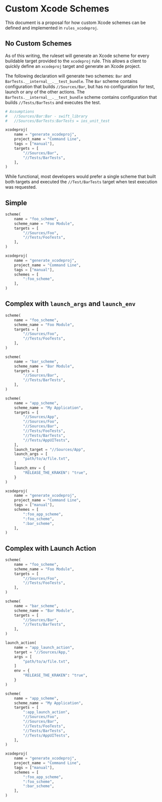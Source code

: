 # Custom Xcode Schemes

This document is a proposal for how custom Xcode schemes can be defined and implemented in
`rules_xcodeproj`.

## No Custom Schemes

As of this writing, the ruleset will generate an Xcode scheme for every buildable target provided to
the `xcodeproj` rule. This allows a client to quickly define an `xcodeproj` target and generate an
Xcode project.

The following declaration will generate two schemes: `Bar` and
`BarTests.__internal__.__test_bundle`. The `Bar` scheme contains configuration that builds
`//Sources/Bar`, but has no configuration for test, launch or any of the other actions. The
`BarTests.__internal__.__test_bundle` scheme contains configuration that builds `//Tests/BarTests`
and executes the test.

```python
# Assumptions
#   //Sources/Bar:Bar - swift_library
#   //Sources/BarTests:BarTests = ios_unit_test

xcodeproj(
    name = "generate_xcodeproj",
    project_name = "Command Line",
    tags = ["manual"],
    targets = [
        "//Sources/Bar",
        "//Tests/BarTests",
    ],
)
```

While functional, most developers would prefer a single scheme that built both targets and executed
the `//Test/BarTests` target when test execution was requested.

## Simple

```python
scheme(
    name = "foo_scheme",
    scheme_name = "Foo Module",
    targets = [
        "//Sources/Foo",
        "//Tests/FooTests",
    ],
)

xcodeproj(
    name = "generate_xcodeproj",
    project_name = "Command Line",
    tags = ["manual"],
    schemes = [
        ":foo_scheme",
    ],
)
```

## Complex with `launch_args` and `launch_env`

```python
scheme(
    name = "foo_scheme",
    scheme_name = "Foo Module",
    targets = [
        "//Sources/Foo",
        "//Tests/FooTests",
    ],
)

scheme(
    name = "bar_scheme",
    scheme_name = "Bar Module",
    targets = [
        "//Sources/Bar",
        "//Tests/BarTests",
    ],
)

scheme(
    name = "app_scheme",
    scheme_name = "My Application",
    targets = [
        "//Sources/App",
        "//Sources/Foo",
        "//Sources/Bar",
        "//Tests/FooTests",
        "//Tests/BarTests",
        "//Tests/AppUITests",
    ],
    launch_target = "//Sources/App",
    launch_args = [
        "path/to/a/file.txt",
    ]
    launch_env = {
        "RELEASE_THE_KRAKEN": "true",
    }
)

xcodeproj(
    name = "generate_xcodeproj",
    project_name = "Command Line",
    tags = ["manual"],
    schemes = [
        ":foo_app_scheme",
        ":foo_scheme",
        ":bar_scheme",
    ],
)
```

## Complex with Launch Action

```python
scheme(
    name = "foo_scheme",
    scheme_name = "Foo Module",
    targets = [
        "//Sources/Foo",
        "//Tests/FooTests",
    ],
)

scheme(
    name = "bar_scheme",
    scheme_name = "Bar Module",
    targets = [
        "//Sources/Bar",
        "//Tests/BarTests",
    ],
)

launch_action(
    name = "app_launch_action",
    target = "//Sources/App,"
    args = [
        "path/to/a/file.txt",
    ]
    env = {
        "RELEASE_THE_KRAKEN": "true",
    }
)

scheme(
    name = "app_scheme",
    scheme_name = "My Application",
    targets = [
        ":app_launch_action",
        "//Sources/Foo",
        "//Sources/Bar",
        "//Tests/FooTests",
        "//Tests/BarTests",
        "//Tests/AppUITests",
    ],
)

xcodeproj(
    name = "generate_xcodeproj",
    project_name = "Command Line",
    tags = ["manual"],
    schemes = [
        ":foo_app_scheme",
        ":foo_scheme",
        ":bar_scheme",
    ],
)
```

